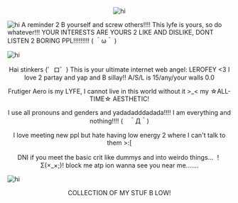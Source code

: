 <p align="center"> <img src="https://cdn.discordapp.com/attachments/1249282295094054984/1426837691869298769/Tumblr_l_673404088876237.jpg?ex=68ecada7&is=68eb5c27&hm=472747c4909ff292ebff088633fcc8a5b2f5b5e3cfb03b3e9a17510959630a6e&" alt="hi" />

<p align="left"> <img src="https://cdn.discordapp.com/attachments/1249282295094054984/1426829989789175940/Tumblr_l_669258079203131.gif?ex=68eca67a&is=68eb54fa&hm=68099b8f77bda3224058615a9e8e056bdba052fc10ca56a542eb802952478cda&" alt="hi" /> A reminder 2 B yourself and screw others!!!! This lyfe is yours, so do whatever!!! YOUR INTERESTS ARE YOURS 2 LIKE AND DISLIKE, DONT LISTEN 2 BORING PPL!!!!!!!!!  ( ＾ω＾ )

<p align="left"> <img src="https://cdn.discordapp.com/attachments/1249282295094054984/1426829902266765343/Tumblr_l_669198931809508.jpg?ex=68eca665&is=68eb54e5&hm=029dbde3652cd6ff808012a00df98df93b0faf96d38560a7e09f138561a846b7&" alt="hi" /> 

<p align="center"> Hai stinkers (゜ロ゜) This is your ultimate internet web angel: LEROFEY <3 I love 2 partay and yap and B sillay!! A/S/L is 15/any/your walls 0.0

<p align="center"> Frutiger Aero is my LYFE, I cannot live in this world without it >_< my ☆ALL-TIME☆ AESTHETIC!

<p align="center"> I use all pronouns and genders and yadadadddadada!!!! I am everything and nothing!!!! (　＾Д＾)

<p align="center"> I love meeting new ppl but hate having low energy 2 where I can't talk to them >:[

<p align="center"> DNI if you meet the basic crit like dummys and into weirdo things... ！Σ(×_×;)! block me atp ion wanna see you near me.......

<p align="left"> <img src="https://cdn.discordapp.com/attachments/1249282295094054984/1426829902744653865/Tumblr_l_669200410016174.jpg?ex=68eca666&is=68eb54e6&hm=ced74d55727bd8e03f97ee87f98d79b7114c9b35dface582d1fc34b8a95455fb&" alt="hi" /> <p center <img src="https://cdn.discordapp.com/attachments/1249282295094054984/1426829902744653865/Tumblr_l_669200410016174.jpg?ex=68eca666&is=68eb54e6&hm=ced74d55727bd8e03f97ee87f98d79b7114c9b35dface582d1fc34b8a95455fb&" alt="hi" />

<p align="center"> COLLECTION OF MY STUF B  LOW!
</br> 
<img src=""> <img src=""> <img src=""> <img src="">
